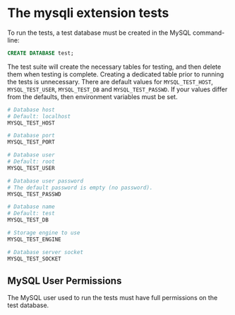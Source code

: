 # The mysqli extension tests

To run the tests, a test database must be created in the MySQL command-line:
```sql
CREATE DATABASE test;
```

The test suite will create the necessary tables for testing, and then delete them when testing is complete. Creating a dedicated table prior to running the tests is unnecessary. There are default values for `MYSQL_TEST_HOST`, `MYSQL_TEST_USER`, `MYSQL_TEST_DB` and `MYSQL_TEST_PASSWD`. If your values differ from the defaults, then environment variables must be set.

```bash
# Database host
# Default: localhost
MYSQL_TEST_HOST

# Database port
MYSQL_TEST_PORT

# Database user
# Default: root
MYSQL_TEST_USER

# Database user password
# The default password is empty (no password).
MYSQL_TEST_PASSWD

# Database name
# Default: test
MYSQL_TEST_DB

# Storage engine to use
MYSQL_TEST_ENGINE

# Database server socket
MYSQL_TEST_SOCKET
```

## MySQL User Permissions

The MySQL user used to run the tests must have full permissions on the test database.
